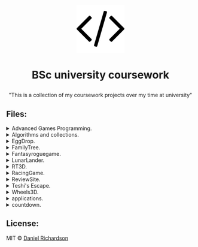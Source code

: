 
 <p align="center">
  <img src="images/icon.png"/>
</p>


#  <p align="center">BSc university coursework</p>
<p align="center">"This is a collection of my coursework projects over my time at university"</p>


## Files:

<details><summary>Advanced Games Programming.</summary>
<p>
 
<p align="center">
<img src="http://richardsondaniel.co.uk/wp-content/uploads/2015/05/AGP2.png"/>
</p>
 
# [Advanced Games Programming](http://richardsondaniel.co.uk/university/cgt-year-3/trimester-1/advanced-games-programming-advanced-projects/)

The Advanced Games Programming module taught advanced programming concepts in C++, graphics, networking and multi-threading. It was entirely assessed through practical coursework and gave students freedom to explore advanced topics that intrigued them. 
 
## Assignment

The assignment was in two parts. Part one was to implement an advanced topic and then create a lab as if you were teaching it to someone else. Part two was to take a much more advanced topic and implement it.
</p>
</details>

<details><summary>Algorithms and collections.</summary>
<p>
 
# [Algorithms &amp; Collections &nbsp; ](http://richardsondaniel.co.uk/university/cgt-year-3/trimester-1/algorithms-and-collections/)

The algorithms and collections module taught unsurprisingly algorithms and collections. It was assessed with both an exam and a coding assignment. All module tutorials and lectures were taught using Java and the Java Collection Framework. Even though the course until this point had only focused on C++ this gave students a new opportunity to better understand a new and popular language as well as learning fundamental concepts to computer science. 
 
## Assignment

The assignment was to take a basic binary tree implementation and extend it to be more efficient and useful. Then to compare it with the traditional binary tree found in the Java Collections Framework the `TreeSet`. Which is internally implemented as a binary search tree.

**Tasks**
* Implement Extended Binary Tree
* Insert elements at the root for better performance
* Compare with a Red Black Tree (`TreeSet`)
* Implement Serialization
</p>
</details>

<details><summary>EggDrop.</summary>
<p>

<p align="center">
<img src="http://richardsondaniel.co.uk/wp-content/uploads/2015/05/Screen-Shot-2015-05-30-at-14.39.43.png"/>
</p>

# [Mobile Games Development](http://richardsondaniel.co.uk/university/cgt-year-3/trimester-2/mobile-games-development-eggdrop/)

The mobile games development module was a crash course in web technologies to those with a more traditional programming background. Students were expected to write a 2D or 3D game using a popular JavaScript framework to showcase their understanding of basic web technologies. While the game that had to be developed did not need to be overly complex students had to meet a set of goals for their submission to be considered valid. It was a fun module that I really enjoyed. 
 
## Assignment

The assignment was rather simple. First students had to write a design brief which set out their project but this design brief was to be short and to the point. Then students just needed to develop it using good development practices and make a playable version available online. However to be a valid submission the game made must have two or more of the below listed features. 
 
</p>
</details>

<details><summary>FamilyTree.</summary>
<p>

# [FamilyTree](http://richardsondaniel.co.uk/university/cgt-year-2/trimester-1/structures-and-algorithms/)

The coursework was split into three sections the first section was to create the initial family tree class, it should be able to identify the current working family member partners to the family member children of the family member and siblings of selected family member, It should also a method to add a child to any member should they have a partner, this was accompanied by a tester class that would test these methods where functioning correctly.

For section two we where to expand upon our initial classes, we where to add an addPartner method to add a partner to any selected member should they be compatible, the display method should be updated to also display the entire family tree no just immediate family and finally a few extra smaller parameters.

Section three should add the ability using recursion for any person with in the tree at any point to have a child added to them should they also have a child instead of the family tree working down as it goes.
</p>
</details>

<details><summary>Fantasyroguegame.</summary>
<p>
 
# [Game Engine Design](http://richardsondaniel.co.uk/university/cgt-year-2/trimester-1/game-engine-design-fantasy-rogue-game/)

The game engine design module aimed to teach students design patterns and common coding patterns found in game engines. It also taught students inheritance found in C++ and common C++ advanced topics such as the standard template library known as STL. 

## Assignment

The assignment was to develop a prototype game that showed off good use of modern C++ and design patterns. The goal was not to create an awesome game but merely show off the concepts taught in the module. Additionally a report was required to describe the design and what features have been implemented along with a general report. 
</p>
</details>

<details><summary>LunarLander.</summary>
<p>
 
  <p align="center">
<img src="http://richardsondaniel.co.uk/wp-content/uploads/2015/05/screenshot1.jpg"/>
</p>
 
# [LunarLander](http://richardsondaniel.co.uk/university/cgt-year-1/trimester-2/2d-graphics-programming-lunar-lander/)

This module would be our first real test of personal programming, we where given two tasks to choose from  the first was a cannon firing which would require proper gravity physics and the second was a Lunar lander simulation in which you would need to create a simulated landing on the moon with some included gravity physics. I chose the latter as I personally felt I would enjoy the task of simulating a low gravity landing, the task required that a random terrain be generated at the bottom of the screen with a section or two of flat terrain for landing and a Lander be spawned in a random location in the upper part of the screen the Lander would then have a limited amount of fuel in which to land safely.

## Assignment

The Lander must also have a “floaty” style to it, having a lower then earth style gravity always being pulled towards the surface of the moon. The lander’s fuel is limited as such to not make the game overly easy or overly hard it should give just enough fuel to make their decent or enough to set the lander on a correct trajectory towards a flat land. Should the lander pass throughout the left or right borders of the screen it will be transported to the opposite side of the screen, the top border is open as to let the lander have some extra height to play with, however going to high will also count as a death.
</p>
</details>

<details><summary>RT3D.</summary>
<p>
 
# [Real Time 3D](http://richardsondaniel.co.uk/university/cgt-year-2/trimester-2/real-time-3d-3d-game-creation/)

The real time 3D module taught basic 3D graphics using an industry standard graphics library and programming language. Students learn the theoretical underpinnings of 3D graphics - from elementary viewing to scene graphs, gain a basic understanding of contemporary graphics hardware. It is assessed with a practical coursework where students develop a 3D demo and show it both to fellow students and module lectures. 

## Assignment

Using C++ and OpenGL students were to produce a 3D tech demo in which a player can control an animated character around a 3D,lit, environment. The demo should then be presented to students and module lectures and a 3D recording made available should our project fail to build on university machines. Students could investigate advanced graphics topics and if implemented students would receive extra marks although a basic level would still yield a pass. Along with the practical aspect the following elements were mandatory for a basic pass (C Grade). 

* Software design document
* Software project report
* User instructions
* Reasonable  coding standard.
* Use object oriented code 
</p>
</details>

<details><summary>RacingGame.</summary>
<p>
 
# [Interactive Physical Modelling](http://richardsondaniel.co.uk/university/cgt-year-2/trimester-2/interactive-physical-modelling-racing-physics/)

The Interactive Physical Modelling module was about teaching basic physics to students which was assessed with an exam and a practical coursework. It was a chance for students to develop an understanding of how physics is simulated in both video games and wider computer software. While one of the more challenging modules it did provide a lot of opportunities to develop an interesting demo that proved students ability to take theoretical concepts and map them directly to software. 

## Assignment

The assignment was actually very simple. Make a physics demonstration in C++ with whatever technology you wanted. Providing you didn't use physics libraries as that would have been cheating. We were expected to work in teams with each members contribution made known through an individually submitted critical appraisal. The end playable demo should be the following.

* Replayable, with the option to vary parameters to show off effects
* Be written from scratch, no physics libraries allowed
* Show basic physics concepts such as gravity, velocity etc
</p>
</details>

<details><summary>ReviewSite.</summary>
<p>

# [ReviewSite](http://richardsondaniel.co.uk/university/cgt-year-2/trimester-2/computing-project-review-website/)

The Computing Project was a module designed to allow students to work in teams to design a piece of software. The module assignment was actually just a design document and presentation. The module was more about developing professional skills rather than programming skills. When talking about professional skills I am of course talking about teamwork, communication, leadership and other professional qualities.

</p>
</details>

<details><summary>Teshi's Escape.</summary>
<p>
 
 <p align="center">
<img src="http://richardsondaniel.co.uk/wp-content/uploads/2015/05/Screen-Shot-2012-12-09-at-04.01.12.png"/>
</p>
 
# [Teshi's Escape](http://richardsondaniel.co.uk/university/cgt-year-1/trimester-1/intro-to-games-development-teshis-escape/)

The following module was to create any game in which we wished this could be something original or an emulation of some past game you may have the played, the objective was to create this game and then make a very brief design document with some additional level onto of the one level you will developing then to pitch your game to a set of producers (lecturers) and create a mockup of your game with game cover, disc art and a poster to go along with it
</p>
</details>

<details><summary>Wheels3D.</summary>
<p>
 
 <p align="center">
<img src="http://richardsondaniel.co.uk/wp-content/uploads/2015/05/wheel.png"/>
</p>
 
# [Wheels3D](http://richardsondaniel.co.uk/university/cgt-year-3/trimester-2/games-technology-project-wheels-3d/)

In the 3rd year of university there was a key module, the Games Technology Project which was a double module which spanned two trimesters. The module was an opportunity for students to develop a game prototype in C++ and has always been used by students as a chance to develop a portfolio piece. 
 
## Assignment

The assignment was rather simple. In the first trimester students were to write a report setting out the design of the game from both a software and design perspective. Students were then to pitch their idea to a panel of experts who would offer advice on how to implement the game or ideas for improvement. In trimester two students were to implement the game as set out in their design document and a live demonstration was required to show off the game to the module markers.
</p>
</details>

<details><summary>applications.</summary>
<p>
 
   <p align="center">
<img src="http://richardsondaniel.co.uk/wp-content/uploads/2015/05/Screen-Shot-2012-12-02-at-00.59.53.png"/>
</p>

# [Java Applications](http://richardsondaniel.co.uk/university/cgt-year-1/trimester-1/introduction-to-programming/)

For this module we were shown how to do some basic level Java programming, for the end of the semester we where required to have created a series of mini applications such as a interest calculator and a change input calculator, and one major application which was called “countdown” this application would have to read read in a series of words from the dictionary varying from five to 8 letters long, all of the consonants in the alphabet and finally all of the vowels within the alphabet. The application user will then have to input eight characters from a series of vowels and consonants these eight characters will then be compared to our already inputted dictionary of words and all the words that can be formed using these words will be displayed.
</p>
</details>

<details><summary>countdown.</summary>
<p>
 
   <p align="center">
<img src="http://richardsondaniel.co.uk/wp-content/uploads/2015/05/Screen-Shot-2012-12-02-at-00.59.53.png"/>
</p>

# [Java Applications](http://richardsondaniel.co.uk/university/cgt-year-1/trimester-1/introduction-to-programming/)

For this module we were shown how to do some basic level Java programming, for the end of the semester we where required to have created a series of mini applications such as a interest calculator and a change input calculator, and one major application which was called “countdown” this application would have to read read in a series of words from the dictionary varying from five to 8 letters long, all of the consonants in the alphabet and finally all of the vowels within the alphabet. The application user will then have to input eight characters from a series of vowels and consonants these eight characters will then be compared to our already inputted dictionary of words and all the words that can be formed using these words will be displayed.
</p>
</details>

## License:
MIT © [Daniel Richardson](github.com/RichardsonDaniel)
